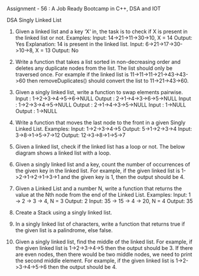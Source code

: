 Assignment - 56 : A Job Ready Bootcamp in C++, DSA and IOT

DSA Singly Linked List

1. Given a linked list and a key ‘X‘ in, the task is to check if X is present in the linked list
or not.
Examples:
Input: 14->21->11->30->10, X = 14
Output: Yes
Explanation: 14 is present in the linked list.
Input: 6->21->17->30->10->8, X = 13
Output: No

2. Write a function that takes a list sorted in non-decreasing order and deletes any
duplicate nodes from the list. The list should only be traversed once.
For example if the linked list is 11->11->11->21->43->43->60 then
removeDuplicates() should convert the list to 11->21->43->60.

3. Given a singly linked list, write a function to swap elements pairwise.
Input : 1->2->3->4->5->6->NULL
Output : 2->1->4->3->6->5->NULL
Input : 1->2->3->4->5->NULL
Output : 2->1->4->3->5->NULL
Input : 1->NULL
Output : 1->NULL

4. Write a function that moves the last node to the front in a given Singly Linked List.
Examples:
Input: 1->2->3->4->5
Output: 5->1->2->3->4
Input: 3->8->1->5->7->12
Output: 12->3->8->1->5->7

5. Given a linked list, check if the linked list has a loop or not. The below diagram shows
a linked list with a loop.

6. Given a singly linked list and a key, count the number of occurrences of the given key
in the linked list. For example, if the given linked list is 1->2->1->2->1->3->1 and the
given key is 1, then the output should be 4.

7. Given a Linked List and a number N, write a function that returns the value at the Nth
node from the end of the Linked List.
Examples:
Input: 1 -> 2 -> 3 -> 4, N = 3
Output: 2
Input: 35 -> 15 -> 4 -> 20, N = 4
Output: 35

8. Create a Stack using a singly linked list.

9. In a singly linked list of characters, write a function that returns true if the given list is
a palindrome, else false.

10. Given a singly linked list, find the middle of the linked list. For example, if the given
linked list is 1->2->3->4->5 then the output should be 3.
If there are even nodes, then there would be two middle nodes, we need to print the
second middle element. For example, if the given linked list is 1->2->3->4->5->6 then
the output should be 4.
